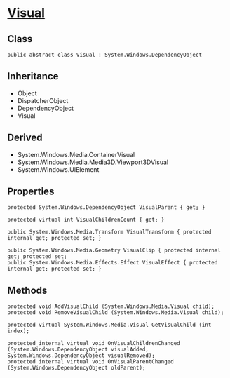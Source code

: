 
# [Visual](https://docs.microsoft.com/en-us/dotnet/api/system.windows.media.visual?view=windowsdesktop-6.0)

## Class

	public abstract class Visual : System.Windows.DependencyObject

## Inheritance

- Object
- DispatcherObject
- DependencyObject
- Visual

## Derived

- System.Windows.Media.ContainerVisual
- System.Windows.Media.Media3D.Viewport3DVisual
- System.Windows.UIElement

## Properties

	protected System.Windows.DependencyObject VisualParent { get; }

	protected virtual int VisualChildrenCount { get; }

	public System.Windows.Media.Transform VisualTransform { protected internal get; protected set; }

	public System.Windows.Media.Geometry VisualClip { protected internal get; protected set; 
	public System.Windows.Media.Effects.Effect VisualEffect { protected internal get; protected set; }

## Methods

	protected void AddVisualChild (System.Windows.Media.Visual child);
	protected void RemoveVisualChild (System.Windows.Media.Visual child);

	protected virtual System.Windows.Media.Visual GetVisualChild (int index);

	protected internal virtual void OnVisualChildrenChanged (System.Windows.DependencyObject visualAdded, System.Windows.DependencyObject visualRemoved);
	protected internal virtual void OnVisualParentChanged (System.Windows.DependencyObject oldParent);

